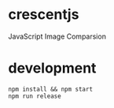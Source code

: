 # crescentjs

JavaScript Image Comparsion

# development

```
npm install && npm start
npm run release
```
